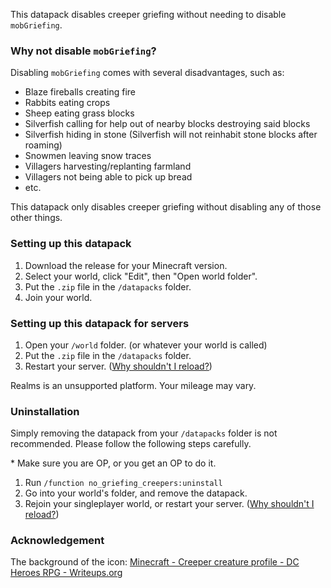 This datapack disables creeper griefing without needing to disable `mobGriefing`.

### Why not disable `mobGriefing`?

Disabling `mobGriefing` comes with several disadvantages, such as:

- Blaze fireballs creating fire
- Rabbits eating crops
- Sheep eating grass blocks
- Silverfish calling for help out of nearby blocks destroying said blocks
- Silverfish hiding in stone (Silverfish will not reinhabit stone blocks after roaming)
- Snowmen leaving snow traces
- Villagers harvesting/replanting farmland
- Villagers not being able to pick up bread
- etc.

This datapack only disables creeper griefing without disabling any of those other things.

### Setting up this datapack

1. Download the release for your Minecraft version.
2. Select your world, click "Edit", then "Open world folder".
3. Put the `.zip` file in the `/datapacks` folder.
4. Join your world.

### Setting up this datapack for servers

1. Open your `/world` folder. (or whatever your world is called)
2. Put the `.zip` file in the `/datapacks` folder.
3. Restart your server. ([Why shouldn't I reload?](https://madelinemiller.dev/blog/problem-with-reload/))

Realms is an unsupported platform. Your mileage may vary.

### Uninstallation

Simply removing the datapack from your `/datapacks` folder is not recommended. Please follow the following steps carefully.

\* Make sure you are OP, or you get an OP to do it.

1. Run `/function no_griefing_creepers:uninstall`
2. Go into your world's folder, and remove the datapack.
3. Rejoin your singleplayer world, or restart your server. ([Why shouldn't I reload?](https://madelinemiller.dev/blog/problem-with-reload/))

### Acknowledgement

The background of the icon: [Minecraft - Creeper creature profile - DC Heroes RPG - Writeups.org](https://www.writeups.org/minecraft-creeper-profile/)
